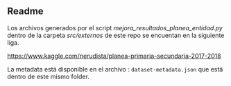 
## Readme

Los archivos generados por el script _mejora_resultados_planea_entidad.py_
dentro de la carpeta
_src/externos_ de este repo se encuentan en la siguiente liga.

https://www.kaggle.com/nerudista/planea-primaria-secundaria-2017-2018

La metadata está disponible en el archivo : `dataset-metadata.json` que está dentro de este mismo folder.

